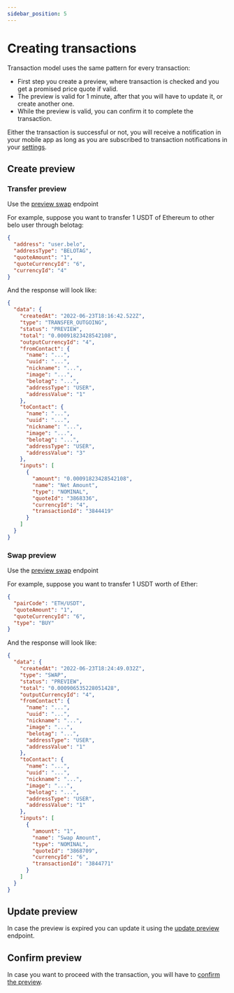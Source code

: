 ```yaml
---
sidebar_position: 5
---
```


# Creating transactions

Transaction model uses the same pattern for every transaction:

- First step you create a preview, where transaction is checked and you get a promised price quote if valid.
- The preview is valid for 1 minute, after that you will have to update it, or create another one.
- While the preview is valid, you can confirm it to complete the transaction.

Either the transaction is successful or not, you will receive a notification in your mobile app as long as you are subscribed to transaction notifications in your [settings](/v1/#tag/settings).

## Create preview

### Transfer preview

Use the [preview swap](/v1#tag/transaction/paths/~1v1~1transaction~1transfer/post) endpoint

For example, suppose you want to transfer 1 USDT of Ethereum to other belo user through belotag:

```json
{
  "address": "user.belo",
  "addressType": "BELOTAG",
  "quoteAmount": "1",
  "quoteCurrencyId": "6",
  "currencyId": "4"
}
```

And the response will look like:

```json
{
  "data": {
    "createdAt": "2022-06-23T18:16:42.522Z",
    "type": "TRANSFER_OUTGOING",
    "status": "PREVIEW",
    "total": "0.00091823428542108",
    "outputCurrencyId": "4",
    "fromContact": {
      "name": "...",
      "uuid": "...",
      "nickname": "...",
      "image": "...",
      "belotag": "...",
      "addressType": "USER",
      "addressValue": "1"
    },
    "toContact": {
      "name": "...",
      "uuid": "...",
      "nickname": "...",
      "image": "...",
      "belotag": "...",
      "addressType": "USER",
      "addressValue": "3"
    },
    "inputs": [
      {
        "amount": "0.00091823428542108",
        "name": "Net Amount",
        "type": "NOMINAL",
        "quoteId": "3868336",
        "currencyId": "4",
        "transactionId": "3844419"
      }
    ]
  }
}
```

### Swap preview

Use the [preview swap](/v1#tag/transaction/paths/~1v1~1transaction~1swap/post) endpoint

For example, suppose you want to transfer 1 USDT worth of Ether:

```json
{
  "pairCode": "ETH/USDT",
  "quoteAmount": "1",
  "quoteCurrencyId": "6",
  "type": "BUY"
}
```

And the response will look like:

```json
{
  "data": {
    "createdAt": "2022-06-23T18:24:49.032Z",
    "type": "SWAP",
    "status": "PREVIEW",
    "total": "0.000906535228051428",
    "outputCurrencyId": "4",
    "fromContact": {
      "name": "...",
      "uuid": "...",
      "nickname": "...",
      "image": "...",
      "belotag": "...",
      "addressType": "USER",
      "addressValue": "1"
    },
    "toContact": {
      "name": "...",
      "uuid": "...",
      "nickname": "...",
      "image": "...",
      "belotag": "...",
      "addressType": "USER",
      "addressValue": "1"
    },
    "inputs": [
      {
        "amount": "1",
        "name": "Swap Amount",
        "type": "NOMINAL",
        "quoteId": "3868709",
        "currencyId": "6",
        "transactionId": "3844771"
      }
    ]
  }
}
```

## Update preview

In case the preview is expired you can update it using the [update preview](/v1#tag/transaction/paths/~1v1~1transaction~1preview~1%7Bid%7D/put) endpoint.

## Confirm preview

In case you want to proceed with the transaction, you will have to [confirm the preview](/v1#tag/transaction/paths/~1v1~1transaction~1confirm~1%7Bid%7D/put).
